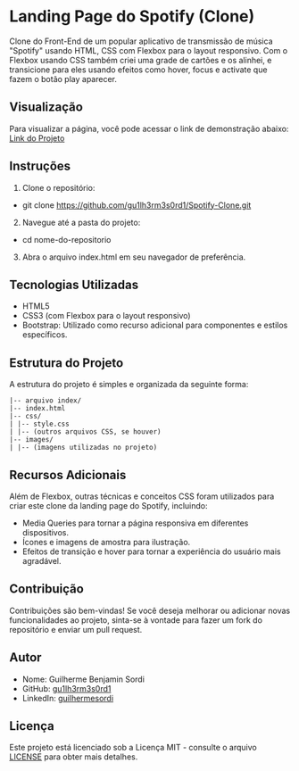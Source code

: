 # Landing Page do Spotify (Clone)

Clone do Front-End de um popular aplicativo de transmissão de música "Spotify" usando HTML, CSS com Flexbox para o layout responsivo.
Com o Flexbox usando CSS também criei uma grade de cartões e os alinhei, e transicione para eles usando efeitos como hover, focus e activate que fazem o botão play aparecer.

## Visualização

Para visualizar a página, você pode acessar o link de demonstração abaixo:
[Link do Projeto](https://spotifyduo.netlify.app/)

## Instruções

1. Clone o repositório:

  -  git clone https://github.com/gu1lh3rm3s0rd1/Spotify-Clone.git

2. Navegue até a pasta do projeto:

  -  cd nome-do-repositorio

3. Abra o arquivo index.html em seu navegador de preferência.

## Tecnologias Utilizadas

- HTML5
- CSS3 (com Flexbox para o layout responsivo)
- Bootstrap: Utilizado como recurso adicional para componentes e estilos específicos.

## Estrutura do Projeto

A estrutura do projeto é simples e organizada da seguinte forma:

    |-- arquivo index/
    |-- index.html
    |-- css/
    | |-- style.css
    | |-- (outros arquivos CSS, se houver)
    |-- images/
    | |-- (imagens utilizadas no projeto)

## Recursos Adicionais

Além de Flexbox, outras técnicas e conceitos CSS foram utilizados para criar este clone da landing page do Spotify, incluindo:

- Media Queries para tornar a página responsiva em diferentes dispositivos.
- Ícones e imagens de amostra para ilustração.
- Efeitos de transição e hover para tornar a experiência do usuário mais agradável.

## Contribuição

Contribuições são bem-vindas! Se você deseja melhorar ou adicionar novas funcionalidades ao projeto, sinta-se à vontade para fazer um fork do repositório e enviar um pull request.

## Autor

- Nome: Guilherme Benjamin Sordi
- GitHub: [gu1lh3rm3s0rd1](https://github.com/gu1lh3rm3s0rd1)
- LinkedIn: [guilhermesordi](https://www.linkedin.com/in/guilherme-sordi-33ab06233/)

## Licença

Este projeto está licenciado sob a Licença MIT - consulte o arquivo [LICENSE](LICENSE) para obter mais detalhes.
